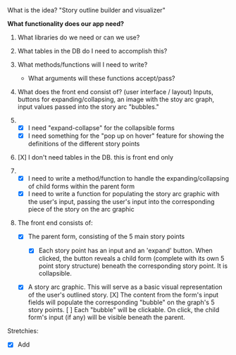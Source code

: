 What is the idea?
 "Story outline builder and visualizer"

**What functionality does our app need?**
1. What libraries do we need or can we use?
2. What tables in the DB do I need to accomplish this?
3. What methods/functions will I need to write?
	- What arguments will these functions accept/pass?
4. What does the front end consist of? (user interface / layout)
  Inputs, buttons for expanding/collapsing, an image with the stoy arc graph, input values passed into the story arc "bubbles."

1. - [X] I need "expand-collapse" for the collapsible forms
   - [X] I need something for the "pop up on hover" feature for showing the definitions of the different story points

2. [X] I don't need tables in the DB. this is front end only

3. - [X] I need to write a method/function to handle the expanding/collapsing of child forms within the parent form
   - [X] I need to write a function for populating the story arc graphic with the user's input,
           passing the user's input into the corresponding piece of the story on the arc graphic

4. The front end consists of:
    - [X] The parent form, consisting of the 5 main story points
      - [X] Each story point has an input and an 'expand' button. When clicked, the button reveals a child form (complete with its own 5 point story
        structure) beneath the corresponding story point. It is collapsible.
    - [X] A story arc graphic. This will serve as a basic visual representation of the user's outlined story.
          [X] The content from the form's input fields will populate the corresponding "bubble" on the graph's 5 story points.
          [ ] Each "bubble" will be clickable. On click, the child form's input (if any) will be visible beneath the parent.


Stretchies:

  - [x] Add <title> to your app so that it doesn't show "React app"
  - [x] Add / create a favicon so that it doesn't show the React logo
  - Persisting data to a db.json
  - Better color scheme (not 0, 0, 0 flat black background)
  - input placeholder text more readable color. (not flat grey)
  - [x] icon next to the title header


**Libraries/Tools** (it helps to have backup libraries for any given functionality)
BrowserRouter, useState
d
**Categorize your tech specs into 2 main categories: ESSENTIAL and NON-ESSENTIAL

ESSENTIAL means: what you need to demonstrate your concept.
eg:

NON-ESSENTIAL


**Categorize ESSENTIAL and NON-ESSENTIAL into DO KNOW and DON'T KNOW

DO KNOW(anything you've done end-to-end previously)
take these tasks and timebox them. Add a buffer of AT LEAST 50%.
- user authentication with devise (3h)
- deployment (90m)
- ticket model (1h)
- event model (2h)

DON'T KNOW(anything you haven't done 100%)
- 
- 
- 

**Isolate and Sandbox tasks from DON'T KNOW**




**AUTH/validation should be the last thing you do**

Or at least do it as late as possible.

Assume that at least 33% of your tasks will need to be split into their own subtasks.

Start project management process.